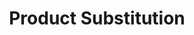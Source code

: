 ---
layout: substitution
title: Product Substitution
description: Product Substitutions provide current product, identified by `product_id` parameter (either GET or POST).
sidebar: substitution
lang: en
subnav: substitution_product
prefix: product
attributes :
    - {name: "id", description: ""}
    - {name: "ref", description: ""}
    - {name: "title", description: ""}
    - {name: "chapo", description: ""}
    - {name: "description", description: ""}
    - {name: "postscriptum", description: ""}
    - {name: "tax_rule_id", description: ""}
    - {name: "visible", description: ""}
    - {name: "position", description: ""}
    - {name: "createdAt", description: "", is_DateTime: true}
    - {name: "updatedAt", description: "", is_DateTime: true}
    - {name: "version", description: ""}
    - {name: "versionCreatedAt", description: "", is_DateTime: true}
    - {name: "versionCreatedBy", description: "", is_DateTime: true}
---